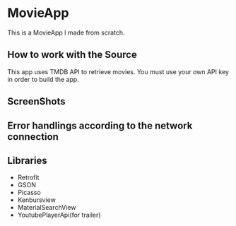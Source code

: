 # MovieApp

This is a MovieApp I made from scratch.

## How to work with the Source

This app uses TMDB API to retrieve movies. You must use your own API key in order to build the app. 

## ScreenShots

## Error handlings according to the network connection

## Libraries
<ul>
  <li>Retrofit</li>
  <li>GSON</li>
  <li>Picasso</li>
  <li>Kenbursview</li>
  <li>MaterialSearchView</li>
  <li>YoutubePlayerApi(for trailer)</li>
</ul>


